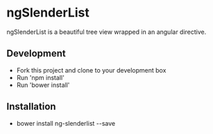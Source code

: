 ngSlenderList
=============

ngSlenderList is a beautiful tree view wrapped in an angular directive.

Development
-----------
* Fork this project and clone to your development box
* Run 'npm install'
* Run 'bower install'

Installation
------------
* bower install ng-slenderlist --save
